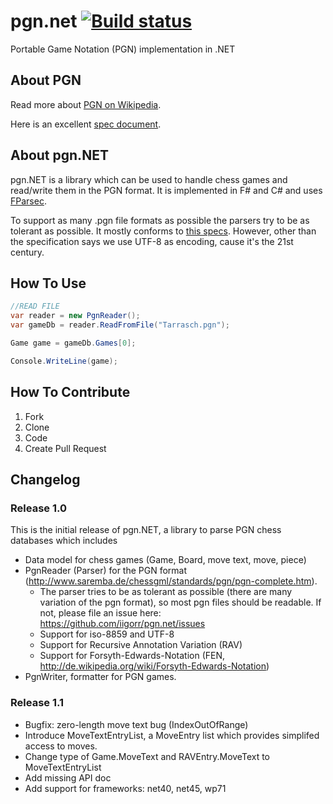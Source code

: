 pgn.net [![Build status](https://ci.appveyor.com/api/projects/status?id=mmyw0sm68bh4w9ac)](https://ci.appveyor.com/project/pgn-net)
=======

Portable Game Notation (PGN) implementation in .NET

## About PGN

Read more about [PGN on Wikipedia](http://en.wikipedia.org/wiki/Portable_Game_Notation).

Here is an excellent [spec document](http://www.saremba.de/chessgml/standards/pgn/pgn-complete.htm).


## About pgn.NET

pgn.NET is a library which can be used to handle chess games and read/write them in the PGN format. It is implemented in F# and C# and uses [FParsec](http://www.quanttec.com/fparsec/).

To support as many .pgn file formats as possible the parsers try to be as tolerant as possible. It mostly conforms to [this specs](http://www.saremba.de/chessgml/standards/pgn/pgn-complete.htm).
However, other than the specification says we use UTF-8 as encoding, cause it's the 21st century.

## How To Use

``` csharp
//READ FILE
var reader = new PgnReader();
var gameDb = reader.ReadFromFile("Tarrasch.pgn");

Game game = gameDb.Games[0];

Console.WriteLine(game);
```


## How To Contribute

1. Fork
1. Clone
1. Code
1. Create Pull Request


## Changelog

### Release 1.0

This is the initial release of pgn.NET, a library to parse PGN chess databases which includes

* Data model for chess games (Game, Board, move text, move, piece)
* PgnReader (Parser) for the PGN format (http://www.saremba.de/chessgml/standards/pgn/pgn-complete.htm).
  - The parser tries to be as tolerant as possible (there are many variation of the pgn format),
    so most pgn files should be readable. If not, please file an issue here: https://github.com/iigorr/pgn.net/issues
  - Support for iso-8859 and UTF-8
  - Support for Recursive Annotation Variation (RAV)
  - Support for Forsyth-Edwards-Notation (FEN, http://de.wikipedia.org/wiki/Forsyth-Edwards-Notation)
* PgnWriter, formatter for PGN games. 

### Release 1.1

* Bugfix: zero-length move text bug (IndexOutOfRange)
* Introduce MoveTextEntryList, a MoveEntry list which provides simplifed access to moves. 
* Change type of Game.MoveText and RAVEntry.MoveText to MoveTextEntryList
* Add missing API doc
* Add support for frameworks: net40, net45, wp71